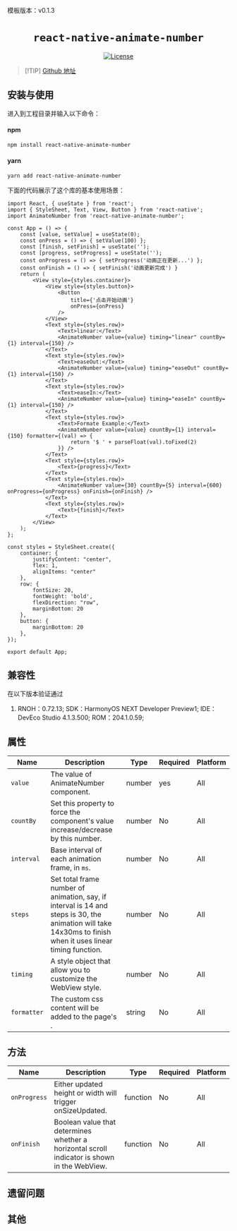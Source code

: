 模板版本：v0.1.3

<p align="center">
  <h1 align="center"> <code>react-native-animate-number</code> </h1>
</p>
<p align="center">
    <a href="https://github.com/wkh237/react-native-animate-number">
        <img src="https://img.shields.io/badge/license-MIT-green.svg" alt="License" />
    </a>
</p>



> [!TIP] [Github 地址](https://github.com/wkh237/react-native-animate-number)

## 安装与使用

进入到工程目录并输入以下命令：

<!-- tabs:start -->

#### **npm**

```bash
npm install react-native-animate-number
```

#### **yarn**

```bash
yarn add react-native-animate-number
```

<!-- tabs:end -->

下面的代码展示了这个库的基本使用场景：

```tsx
import React, { useState } from 'react';
import { StyleSheet, Text, View, Button } from 'react-native';
import AnimateNumber from 'react-native-animate-number';

const App = () => {
    const [value, setValue] = useState(0);
    const onPress = () => { setValue(100) };
    const [finish, setFinish] = useState('');
    const [progress, setProgress] = useState('');
    const onProgress = () => { setProgress('动画正在更新...') };
    const onFinish = () => { setFinish('动画更新完成') }
    return (
        <View style={styles.container}>
            <View style={styles.button}>
                <Button
                    title={'点击开始动画'}
                    onPress={onPress}
                />
            </View>
            <Text style={styles.row}>
                <Text>linear:</Text>
                <AnimateNumber value={value} timing="linear" countBy={1} interval={150} />
            </Text>
            <Text style={styles.row}>
                <Text>easeOut:</Text>
                <AnimateNumber value={value} timing="easeOut" countBy={1} interval={150} />
            </Text>
            <Text style={styles.row}>
                <Text>easeIn:</Text>
                <AnimateNumber value={value} timing="easeIn" countBy={1} interval={150} />
            </Text>
            <Text style={styles.row}>
                <Text>Formate Example:</Text>
                <AnimateNumber value={value} countBy={1} interval={150} formatter={(val) => {
                    return '$ ' + parseFloat(val).toFixed(2)
                }} />
            </Text>
            <Text style={styles.row}>
                <Text>{progress}</Text>
            </Text>
            <Text style={styles.row}>
                <AnimateNumber value={30} countBy={5} interval={600} onProgress={onProgress} onFinish={onFinish} />
            </Text>
            <Text style={styles.row}>
                <Text>{finish}</Text>
            </Text>
        </View>
    );
};

const styles = StyleSheet.create({
    container: {
        justifyContent: "center",
        flex: 1,
        alignItems: "center"
    },
    row: {
        fontSize: 20,
        fontWeight: 'bold',
        flexDirection: "row",
        marginBottom: 20
    },
    button: {
        marginBottom: 20
    },
});

export default App;
```

## 兼容性

在以下版本验证通过

1. RNOH：0.72.13; SDK：HarmonyOS NEXT Developer Preview1; IDE：DevEco Studio 4.1.3.500; ROM：204.1.0.59;

## 属性

| Name        | Description                                                  | Type   | Required | Platform |
| ----------- | ------------------------------------------------------------ | ------ | -------- | -------- |
| `value`     | The value of AnimateNumber component.                        | number | yes      | All      |
| `countBy`   | Set this property to force the component's value increase/decrease by this number. | number | No       | All      |
| `interval`  | Base interval of each animation frame, in `ms`.              | number | No       | All      |
| `steps`     | Set total frame number of animation, say, if interval is 14 and steps is 30, the animation will take 14x30ms to finish when it uses linear timing function. | number | No       | All      |
| `timing`    | A style object that allow you to customize the WebView style. | number | No       | All      |
| `formatter` | The custom css content will be added to the page's <head>.   | string | No       | All      |

## 方法

| Name         | Description                                                  | Type     | Required | Platform |
| ------------ | ------------------------------------------------------------ | -------- | -------- | -------- |
| `onProgress` | Either updated height or width will trigger onSizeUpdated.   | function | No       | All      |
| `onFinish`   | Boolean value that determines whether a horizontal scroll indicator is shown in the WebView. | function | No       | All      |

## 遗留问题

## 其他